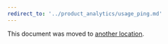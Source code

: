 ```yaml
---
redirect_to: '../product_analytics/usage_ping.md'
---
```


This document was moved to [another location](../product_analytics/usage_ping.md).

<!-- This redirect file can be deleted February 1, 2021, or later. -->
<!-- Before deletion, see: https://docs.gitlab.com/ee/development/documentation/#move-or-rename-a-page -->
